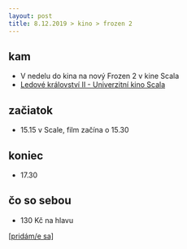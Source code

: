 ```yaml
---
layout: post
title: 8.12.2019 > kino > frozen 2
---
```

## kam
* V nedelu do kina na nový Frozen 2 v kine Scala
* [Ledové království II - Univerzitní kino Scala](https://www.kinoscala.cz/cz/film/ledove-kralovstvi-ii-9695)

## začiatok
* 15.15 v Scale, film začína o 15.30

## koniec
* 17.30

## čo so sebou
* 130 Kč na hlavu

[[pridám/e sa]](https://docs.google.com/forms/d/e/1FAIpQLSdYBMTAsGSe_WU45hLNuZi3f8hkE1aCEMyNZnZz5b-bc2naOg/viewform?usp=sf_link)